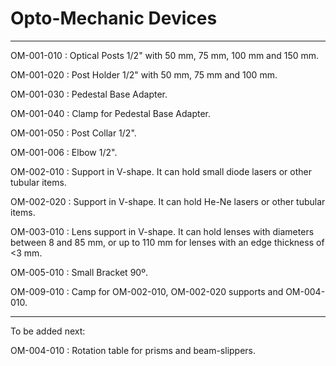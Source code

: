 # Opto-Mechanic Devices
-------
OM-001-010 : Optical Posts 1/2" with 50 mm, 75 mm, 100 mm and 150 mm.

OM-001-020 : Post Holder 1/2" with 50 mm, 75 mm and 100 mm.

OM-001-030 : Pedestal Base Adapter.

OM-001-040 : Clamp for Pedestal Base Adapter.

OM-001-050 : Post Collar 1/2".

OM-001-006 : Elbow 1/2".

OM-002-010 : Support in V-shape. It can hold small diode lasers or other tubular items.

OM-002-020 : Support in V-shape. It can hold He-Ne lasers or other tubular items.

OM-003-010 : Lens support in V-shape. It can hold lenses with diameters between 8 and 85 mm, or up to 110 mm for lenses with an edge thickness of <3 mm.

OM-005-010 : Small Bracket 90º.

OM-009-010 : Camp for OM-002-010, OM-002-020 supports and OM-004-010.

------
To be added next:

OM-004-010 : Rotation table for prisms and beam-slippers.
